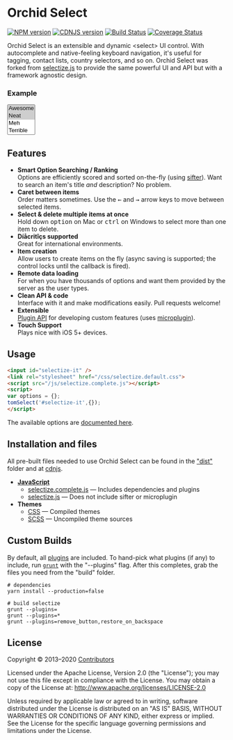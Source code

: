 
<h1 class="display-3 mt-0">Orchid Select</h1>


[![NPM version](http://img.shields.io/npm/v/selectize.svg?style=flat)](https://www.npmjs.org/package/selectize)
[![CDNJS version](http://img.shields.io/cdnjs/v/selectize.js.svg?style=flat)](https://cdnjs.com/libraries/selectize.js)
[![Build Status](https://travis-ci.org/OrchidJS/Orchid-Select.svg?branch=master)](https://travis-ci.org/OrchidJS/Orchid-Select)
[![Coverage Status](https://coveralls.io/repos/github/OrchidJS/Orchid-Select/badge.svg?branch=master)](https://coveralls.io/github/OrchidJS/Orchid-Select?branch=master)

<div class="lead my-4">
Orchid Select is an extensible and dynamic &lt;select&gt; UI control.
With autocomplete and native-feeling keyboard navigation, it's useful for tagging, contact lists, country selectors, and so on.
Orchid Select was forked from <a href="https://github.com/selectize/selectize.js">selectize.js</a> to provide the same powerful UI and API but with a framework agnostic design.
</div>

<div class="w-50 mx-auto">
<h3>Example</h3>
<link rel="stylesheet" href="/css/selectize.bootstrap4.css">
<select id="select-tags" multiple autocomplete="off" placeholder="How cool is this?">
	<option selected>Awesome</option>
	<option selected>Neat</option>
	<option>Meh</option>
	<option>Terrible</option>
</select>
<script>
tomSelect("#select-tags",{
persist: false,
createOnBlur: true,
create: true
});
</script>
</div>


## Features

- **Smart Option Searching / Ranking**<br>Options are efficiently scored and sorted on-the-fly (using [sifter](https://github.com/brianreavis/sifter.js)). Want to search an item's title *and* description? No problem.
- **Caret between items**<br>Order matters sometimes. Use the <kbd>&larr;</kbd> and <kbd>&rarr;</kbd> arrow keys to move between selected items.</li>
- **Select &amp; delete multiple items at once**<br>Hold down <kbd>option</kbd> on Mac or <kbd>ctrl</kbd> on Windows to select more than one item to delete.
- **Díåcritîçs supported**<br>Great for international environments.
- **Item creation**<br>Allow users to create items on the fly (async saving is supported; the control locks until the callback is fired).
- **Remote data loading**<br>For when you have thousands of options and want them provided by the server as the user types.
- **Clean API &amp; code**<br>Interface with it and make modifications easily. Pull requests welcome!
- **Extensible**<br> [Plugin API](docs/plugins.md) for developing custom features (uses [microplugin](https://github.com/brianreavis/microplugin.js)).
- **Touch Support**<br> Plays nice with iOS 5+ devices.

## Usage

```html
<input id="selectize-it" />
<link rel="stylesheet" href="/css/selectize.default.css">
<script src="/js/selectize.complete.js"></script>
<script>
var options = {};
tomSelect('#selectize-it',{});
</script>
```

The available options are [documented here](usage.md).


## Installation and files

All pre-built files needed to use Orchid Select can be found in the ["dist"](https://github.com/orchidjs/orchid-select/tree/master/dist) folder and at [cdnjs](https://cdnjs.com/libraries/selectize.js).


- [**JavaScript**](https://github.com/orchidjs/orchid-select/tree/master/dist/js)
	- [selectize.complete.js](https://github.com/orchidjs/orchid-select/tree/master/dist/js/selectize.complete.js) — Includes dependencies and plugins
	- [selectize.js](https://github.com/orchidjs/orchid-select/tree/master/dist/js/selectize.js) — Does not include sifter or microplugin
- **Themes**
	- [CSS](https://github.com/orchidjs/orchid-select/tree/master/dist/css) — Compiled themes
	- [SCSS](https://github.com/orchidjs/orchid-select/tree/master/dist/scss) — Uncompiled theme sources


## Custom Builds

By default, all [plugins](src/plugins) are included. To hand-pick what plugins (if any) to include, run [`grunt`](http://gruntjs.com/) with the "--plugins" flag. After this completes, grab the files you need from the "build" folder.

```shell
# dependencies
yarn install --production=false

# build selectize
grunt --plugins=
grunt --plugins=*
grunt --plugins=remove_button,restore_on_backspace
```


## License

Copyright &copy; 2013–2020 [Contributors](https://github.com/selectize/selectize.js/graphs/contributors)

Licensed under the Apache License, Version 2.0 (the "License"); you may not use this file except in compliance with the License. You may obtain a copy of the License at: http://www.apache.org/licenses/LICENSE-2.0

Unless required by applicable law or agreed to in writing, software distributed under the License is distributed on an "AS IS" BASIS, WITHOUT WARRANTIES OR CONDITIONS OF ANY KIND, either express or implied. See the License for the specific language governing permissions and limitations under the License.
